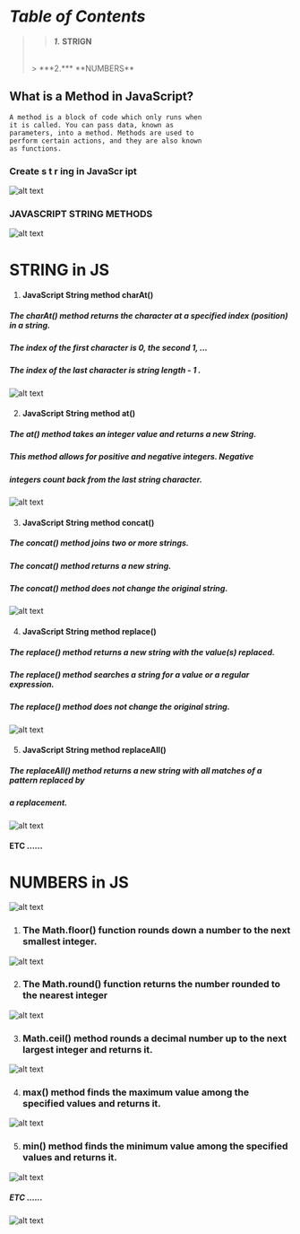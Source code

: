 # __***Table of Contents***__
> > ***1.*** **STRIGN**
> <br>
> > ***2.*** **NUMBERS**
## What is a Method in JavaScript?
```
A method is a block of code which only runs when
it is called. You can pass data, known as
parameters, into a method. Methods are used to
perform certain actions, and they are also known
as functions.
```

### Create s t r ing in JavaScr ipt
![alt text](image.png)
### JAVASCRIPT STRING METHODS
![alt text](image-1.png)
# STRING in JS
1. #### JavaScript String method charAt()
##### The charAt() method returns the character at a specified index (position) in a string.
##### The index of the first character is 0, the second 1, ...
##### The index of the last character is string length - 1 .
![alt text](image-2.png)

2. #### JavaScript String method at()
##### The at() method takes an integer value and returns a new String.
##### This method allows for positive and negative integers. Negative
##### integers count back from the last string character.
![alt text](image-3.png) 

3. #### JavaScript String method concat()
##### The concat() method joins two or more strings.
##### The concat() method returns a new string.
##### The concat() method does not change the original string.
![alt text](image-4.png)

4. #### JavaScript String method replace()
##### The replace() method returns a new string with the value(s) replaced.
##### The replace() method searches a string for a value or a regular expression.
##### The replace() method does not change the original string.
![alt text](image-5.png)

5. #### JavaScript String method replaceAll()
##### The replaceAll() method returns a new string with all matches of a pattern replaced by
##### a replacement.
![alt text](image-6.png)
#### ETC ......
# NUMBERS in JS
![alt text](image-7.png)
1. ### The Math.floor() function rounds down a number to the next smallest integer.
![alt text](image-8.png)

2. ### The Math.round() function returns the number rounded to the nearest integer
![alt text](image-9.png)

3. ### Math.ceil() method rounds a decimal number up to the next largest integer and returns it.
![alt text](image-10.png)

4. ### max() method finds the maximum value among the specified values and returns it.
![alt text](image-11.png)

5. ### min() method finds the minimum value among the specified values and returns it.
![alt text](image-12.png)

##### ETC ......
![alt text](image-13.png)